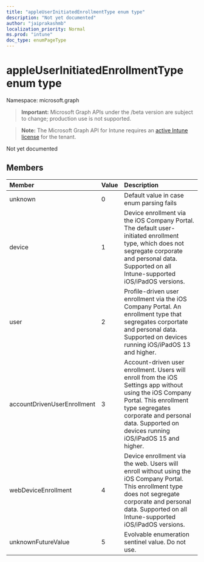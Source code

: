 ```yaml
---
title: "appleUserInitiatedEnrollmentType enum type"
description: "Not yet documented"
author: "jaiprakashmb"
localization_priority: Normal
ms.prod: "intune"
doc_type: enumPageType
---
```


# appleUserInitiatedEnrollmentType enum type

Namespace: microsoft.graph

> **Important:** Microsoft Graph APIs under the /beta version are subject to change; production use is not supported.

> **Note:** The Microsoft Graph API for Intune requires an [active Intune license](https://go.microsoft.com/fwlink/?linkid=839381) for the tenant.

Not yet documented

## Members
|Member|Value|Description|
|:---|:---|:---|
|unknown|0|Default value in case enum parsing fails|
|device|1|Device enrollment via the iOS Company Portal. The default user-initiated enrollment type, which does not segregate corporate and personal data. Supported on all Intune-supported iOS/iPadOS versions.|
|user|2|Profile-driven user enrollment via the iOS Company Portal. An enrollment type that segregates corportate and personal data. Supported on devices running iOS/iPadOS 13 and higher.|
|accountDrivenUserEnrollment|3|Account-driven user enrollment. Users will enroll from the iOS Settings app without using the iOS Company Portal. This enrollment type segregates corporate and personal data. Supported on devices running iOS/iPadOS 15 and higher.|
|webDeviceEnrollment|4|Device enrollment via the web. Users will enroll without using the iOS Company Portal. This enrollment type does not segregate corporate and personal data. Supported on all Intune-supported iOS/iPadOS versions.|
|unknownFutureValue|5|Evolvable enumeration sentinel value. Do not use.|
